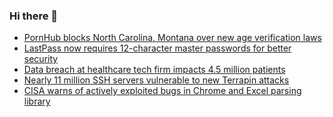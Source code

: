 ### Hi there 👋

<!--START_SECTION:feed-->
* [PornHub blocks North Carolina, Montana over new age verification laws](https://www.bleepingcomputer.com/news/security/pornhub-blocks-north-carolina-montana-over-new-age-verification-laws/)
* [LastPass now requires 12-character master passwords for better security](https://www.bleepingcomputer.com/news/security/lastpass-now-requires-12-character-master-passwords-for-better-security/)
* [Data breach at healthcare tech firm impacts 4.5 million patients](https://www.bleepingcomputer.com/news/security/data-breach-at-healthcare-tech-firm-impacts-45-million-patients/)
* [Nearly 11 million SSH servers vulnerable to new Terrapin attacks](https://www.bleepingcomputer.com/news/security/nearly-11-million-ssh-servers-vulnerable-to-new-terrapin-attacks/)
* [CISA warns of actively exploited bugs in Chrome and Excel parsing library](https://www.bleepingcomputer.com/news/security/cisa-warns-of-actively-exploited-bugs-in-chrome-and-excel-parsing-library/)
<!--END_SECTION:feed-->

<!--
**frankenk/frankenk** is a ✨ _special_ ✨ repository because its `README.md` (this file) appears on your GitHub profile.

Here are some ideas to get you started:

- 🔭 I’m currently working on ...
- 🌱 I’m currently learning ...
- 👯 I’m looking to collaborate on ...
- 🤔 I’m looking for help with ...
- 💬 Ask me about ...
- 📫 How to reach me: ...
- 😄 Pronouns: ...
- ⚡ Fun fact: ...
-->



